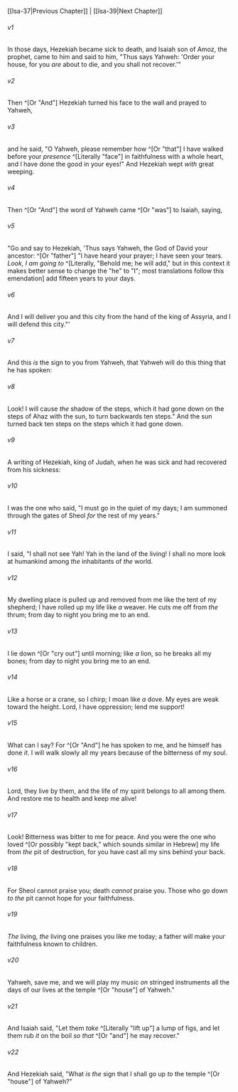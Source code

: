 ﻿---
aliases:
  - Isaiah 38
---

[[Isa-37|Previous Chapter]] | [[Isa-39|Next Chapter]]

###### v1
In those days, Hezekiah became sick to death, and Isaiah son of Amoz, the prophet, came to him and said to him, "Thus says Yahweh: 'Order your house, for you _are_ about to die, and you shall not recover.'"

###### v2
Then ^[Or "And"] Hezekiah turned his face to the wall and prayed to Yahweh,

###### v3
and he said, "O Yahweh, please remember how ^[Or "that"] I have walked before your _presence_ ^[Literally "face"] in faithfulness with a whole heart, and I have done the good in your eyes!" And Hezekiah wept _with_ great weeping.

###### v4
Then ^[Or "And"] the word of Yahweh came ^[Or "was"] to Isaiah, saying,

###### v5
"Go and say to Hezekiah, 'Thus says Yahweh, the God of David your ancestor: ^[Or "father"] "I have heard your prayer; I have seen your tears. _Look, I am going to_ ^[Literally, "Behold me; he will add," but in this context it makes better sense to change the "he" to "I"; most translations follow this emendation] add fifteen years to your days.

###### v6
And I will deliver you and this city from the hand of the king of Assyria, and I will defend this city."'

###### v7
And this _is_ the sign to you from Yahweh, that Yahweh will do this thing that he has spoken:

###### v8
Look! I will cause _the_ shadow of the steps, which it had gone down on the steps of Ahaz with the sun, to turn backwards ten steps." And the sun turned back ten steps on the steps which it had gone down.

###### v9
A writing of Hezekiah, king of Judah, when he was sick and had recovered from his sickness:

###### v10
I was the one who said, "I must go in the quiet of my days;
I am summoned through the gates of Sheol _for_ the rest of my years."

###### v11
I said, "I shall not see Yah! Yah in the land of the living!
I shall no more look at humankind among _the_ inhabitants of _the_ world.

###### v12
My dwelling place is pulled up and removed from me like the tent of my shepherd;
I have rolled up my life like _a_ weaver.
He cuts me off from _the_ thrum;
from day to night you bring me to an end.

###### v13
I lie down ^[Or "cry out"] until morning;
like _a_ lion, so he breaks all my bones;
from day to night you bring me to an end.

###### v14
Like a horse or a crane, so I chirp;
I moan like _a_ dove.
My eyes are weak toward the height.
Lord, I have oppression; lend me support!

###### v15
What can I say? For ^[Or "And"] he has spoken to me,
and he himself has done _it_.
I will walk slowly all my years because of the bitterness of my soul.

###### v16
Lord, they live by them, and the life of my spirit belongs to all among them.
And restore me to health and keep me alive!

###### v17
Look! Bitterness was bitter to me for peace.
And you were the one who loved ^[Or possibly "kept back," which sounds similar in Hebrew] my life from _the_ pit of destruction,
for you have cast all my sins behind your back.

###### v18
For Sheol cannot praise you; death _cannot_ praise you.
Those who go down _to the_ pit cannot hope for your faithfulness.

###### v19
_The_ living, _the_ living one praises you like me today;
a father will make your faithfulness known to children.

###### v20
Yahweh, save me, and we will play my music _on_ stringed instruments all the days of our lives at the temple ^[Or "house"] of Yahweh."

###### v21
And Isaiah said, "Let them _take_ ^[Literally "lift up"] a lump of figs, and let them rub _it_ on the boil _so that_ ^[Or "and"] he may recover."

###### v22
And Hezekiah said, "What _is the_ sign that I shall go up _to_ the temple ^[Or "house"] of Yahweh?"
